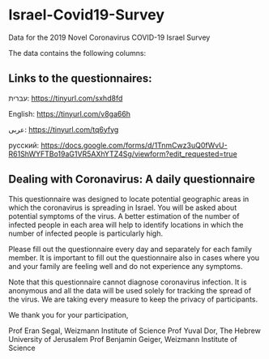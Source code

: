 # Israel-Covid19-Survey
Data for the 2019 Novel Coronavirus COVID-19 Israel Survey 

The data contains the following columns:



## Links to the questionnaires:

עברית: https://tinyurl.com/sxhd8fd

English: https://tinyurl.com/v8ga66h

عربى: https://tinyurl.com/tq6yfyg

русский: https://docs.google.com/forms/d/1TnmCwz3uQ0fWvU-R61ShWYFTBo19aG1VR5AXhYTZ4Sg/viewform?edit_requested=true


## Dealing with Coronavirus: A daily questionnaire
This questionnaire was designed to locate potential geographic areas in which the coronavirus is spreading in Israel. You will be asked about potential symptoms of the virus. A better estimation of the number of infected people in each area will help to identify locations in which the number of infected people is particularly high. 

Please fill out the questionnaire every day and separately for each family member. It is important to fill out the questionnaire also in cases where you and your family are feeling well and do not experience any symptoms.  

Note that this questionnaire cannot diagnose coronavirus infection. It is anonymous and all the data will be used solely for tracking the spread of the virus. We are taking every measure to keep the privacy of participants. 

We thank you for your participation,

Prof Eran Segal, Weizmann Institute of Science
Prof Yuval Dor, The Hebrew University of Jerusalem
Prof Benjamin Geiger, Weizmann Institute of Science
